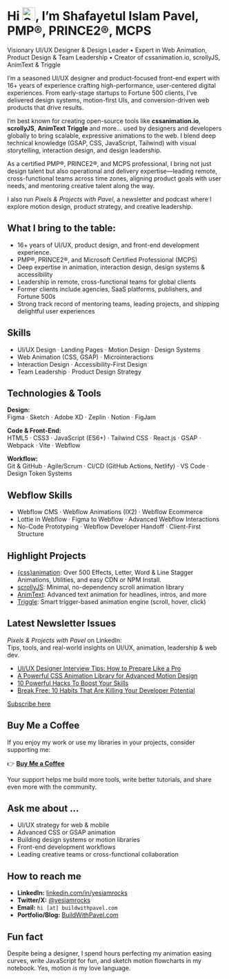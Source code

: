 <h1>Hi <img src="https://raw.githubusercontent.com/verma-anushka/verma-anushka/master/gifs/wave.gif" alt="Shafayetul Islam Pavel on Github" width="30px">, I’m Shafayetul Islam Pavel, PMP®, PRINCE2®, MCPS</h1>

Visionary UI/UX Designer & Design Leader • Expert in Web Animation, Product Design & Team Leadership • Creator of cssanimation.io, scrollyJS, AnimText & Triggle

I’m a seasoned UI/UX designer and product-focused front-end expert with 16+ years of experience crafting high-performance, user-centered digital experiences. From early-stage startups to Fortune 500 clients, I’ve delivered design systems, motion-first UIs, and conversion-driven web products that drive results.

I’m best known for creating open-source tools like **cssanimation.io**, **scrollyJS**, **AnimText** **Triggle** and more... used by designers and developers globally to bring scalable, expressive animations to the web. I blend deep technical knowledge (GSAP, CSS, JavaScript, Tailwind) with visual storytelling, interaction design, and design leadership.

As a certified PMP®, PRINCE2®, and MCPS professional, I bring not just design talent but also operational and delivery expertise—leading remote, cross-functional teams across time zones, aligning product goals with user needs, and mentoring creative talent along the way.

I also run _Pixels & Projects with Pavel_, a newsletter and podcast where I explore motion design, product strategy, and creative leadership.

## What I bring to the table:

- 16+ years of UI/UX, product design, and front-end development experience.
- PMP®, PRINCE2®, and Microsoft Certified Professional (MCPS)
- Deep expertise in animation, interaction design, design systems & accessibility
- Leadership in remote, cross-functional teams for global clients
- Former clients include agencies, SaaS platforms, publishers, and Fortune 500s
- Strong track record of mentoring teams, leading projects, and shipping delightful user experiences

## Skills

- UI/UX Design · Landing Pages · Motion Design · Design Systems
- Web Animation (CSS, GSAP) · Microinteractions
- Interaction Design · Accessibility-First Design
- Team Leadership · Product Design Strategy

## Technologies & Tools

**Design:**  
Figma · Sketch · Adobe XD · Zeplin · Notion · FigJam

**Code & Front-End:**  
HTML5 · CSS3 · JavaScript (ES6+) · Tailwind CSS · React.js · GSAP · Webpack · Vite · Webflow

**Workflow:**  
Git & GitHub · Agile/Scrum · CI/CD (GitHub Actions, Netlify) · VS Code · Design Token Systems

## Webflow Skills

- Webflow CMS · Webflow Animations (IX2) · Webflow Ecommerce
- Lottie in Webflow · Figma to Webflow · Advanced Webflow Interactions
- No-Code Prototyping · Webflow Developer Handoff · Client-First Structure

## Highlight Projects

- [{css}animation](https://github.com/yesiamrocks/cssanimation): Over 500 Effects, Letter, Word & Line Stagger Animations, Utilities, and easy CDN or NPM Install.
- [scrollyJS](https://github.com/yesiamrocks/scrollyjs): Minimal, no-dependency scroll animation library
- [AnimText](https://github.com/yesiamrocks/animtext): Advanced text animation for headlines, intros, and more
- [Triggle](https://github.com/yesiamrocks/triggle): Smart trigger-based animation engine (scroll, hover, click)

## Latest Newsletter Issues

_Pixels & Projects with Pavel_ on LinkedIn:  
Tips, tools, and real-world insights on UI/UX, animation, leadership & web dev.

- [UI/UX Designer Interview Tips: How to Prepare Like a Pro](https://www.linkedin.com/pulse/uiux-designer-interview-tips-how-prepare-like-pro-shafayetul-islam-opocc)
- [A Powerful CSS Animation Library for Advanced Motion Design](https://www.linkedin.com/pulse/powerful-css-animation-library-advanced-motion-design-9tjnc/)
- [10 Powerful Hacks To Boost Your Skills](https://www.linkedin.com/pulse/10-powerful-hacks-boost-your-skills-pavel-pmp-prince2-mcps-yyooc/)
- [Break Free: 10 Habits That Are Killing Your Developer Potential](https://www.linkedin.com/pulse/break-free-10-habits-killing-your-developer-potential/)

[Subscribe here](https://www.linkedin.com/newsletters/pixels-projects-with-pavel-7093275757006782464/)

## Buy Me a Coffee

If you enjoy my work or use my libraries in your projects, consider supporting me:

👉 [**Buy Me a Coffee**](https://buymeacoffee.com/yesiamrocks)

Your support helps me build more tools, write better tutorials, and share even more with the community.

## Ask me about …

- UI/UX strategy for web & mobile
- Advanced CSS or GSAP animation
- Building design systems or motion libraries
- Front-end development workflows
- Leading creative teams or cross-functional collaboration

## How to reach me

- **LinkedIn:** [linkedin.com/in/yesiamrocks](https://www.linkedin.com/in/yesiamrocks)
- **Twitter/X:** [@yesiamrocks](https://twitter.com/yesiamrocks)
- **Email:** `hi [at] buildwithpavel.com`
- **Portfolio/Blog:** [BuildWithPavel.com](https://buildwithpavel.com)

## Fun fact

Despite being a designer, I spend hours perfecting my animation easing curves, write JavaScript for fun, and sketch motion flowcharts in my notebook. Yes, motion _is_ my love language.

